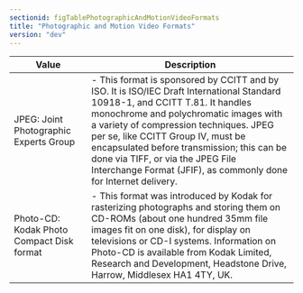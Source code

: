 ```yaml
---
sectionid: figTablePhotographicAndMotionVideoFormats
title: "Photographic and Motion Video Formats"
version: "dev"
---
```


<table class="table table-striped">
   <thead>
      <tr>
         <th>Value</th>
         <th>Description</th>
      </tr>
   </thead>
   <tbody>
      <tr>
         <td>JPEG: Joint Photographic Experts Group</td>
         <td> - This format is sponsored by CCITT and by ISO. It is ISO/IEC Draft International
            Standard 10918-1, and CCITT T.81. It handles monochrome and polychromatic images with
            a
            variety of compression techniques. JPEG per se, like CCITT Group IV, must be
            encapsulated before transmission; this can be done via TIFF, or via the JPEG File
            Interchange Format (JFIF), as commonly done for Internet delivery.
         </td>
      </tr>
      <tr>
         <td>Photo-CD: Kodak Photo Compact Disk format</td>
         <td> - This format was introduced by Kodak for rasterizing photographs and storing them
            on CD-ROMs (about one hundred 35mm file images fit on one disk), for display on
            televisions or CD-I systems. Information on Photo-CD is available from Kodak Limited,
            Research and Development, Headstone Drive, Harrow, Middlesex HA1 4TY, UK.
         </td>
      </tr>
   </tbody>
</table>